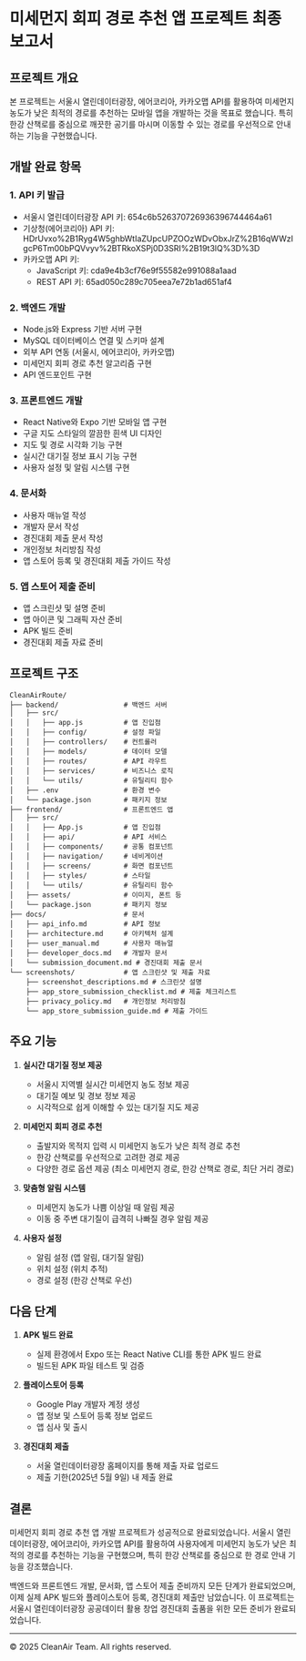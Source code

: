 # 미세먼지 회피 경로 추천 앱 프로젝트 최종 보고서

## 프로젝트 개요
본 프로젝트는 서울시 열린데이터광장, 에어코리아, 카카오맵 API를 활용하여 미세먼지 농도가 낮은 최적의 경로를 추천하는 모바일 앱을 개발하는 것을 목표로 했습니다. 특히 한강 산책로를 중심으로 깨끗한 공기를 마시며 이동할 수 있는 경로를 우선적으로 안내하는 기능을 구현했습니다.

## 개발 완료 항목

### 1. API 키 발급
- 서울시 열린데이터광장 API 키: 654c6b526370726936396744464a61
- 기상청(에어코리아) API 키: HDrUvxo%2B1Ryg4W5ghbWtIaZUpcUPZOOzWDvObxJrZ%2B16qWWzIgcP6Tm00bPQVvyv%2BTRkoXSPj0D3SRI%2B19t3lQ%3D%3D
- 카카오맵 API 키:
  - JavaScript 키: cda9e4b3cf76e9f55582e991088a1aad
  - REST API 키: 65ad050c289c705eea7e72b1ad651af4

### 2. 백엔드 개발
- Node.js와 Express 기반 서버 구현
- MySQL 데이터베이스 연결 및 스키마 설계
- 외부 API 연동 (서울시, 에어코리아, 카카오맵)
- 미세먼지 회피 경로 추천 알고리즘 구현
- API 엔드포인트 구현

### 3. 프론트엔드 개발
- React Native와 Expo 기반 모바일 앱 구현
- 구글 지도 스타일의 깔끔한 흰색 UI 디자인
- 지도 및 경로 시각화 기능 구현
- 실시간 대기질 정보 표시 기능 구현
- 사용자 설정 및 알림 시스템 구현

### 4. 문서화
- 사용자 매뉴얼 작성
- 개발자 문서 작성
- 경진대회 제출 문서 작성
- 개인정보 처리방침 작성
- 앱 스토어 등록 및 경진대회 제출 가이드 작성

### 5. 앱 스토어 제출 준비
- 앱 스크린샷 및 설명 준비
- 앱 아이콘 및 그래픽 자산 준비
- APK 빌드 준비
- 경진대회 제출 자료 준비

## 프로젝트 구조

```
CleanAirRoute/
├── backend/                # 백엔드 서버
│   ├── src/
│   │   ├── app.js          # 앱 진입점
│   │   ├── config/         # 설정 파일
│   │   ├── controllers/    # 컨트롤러
│   │   ├── models/         # 데이터 모델
│   │   ├── routes/         # API 라우트
│   │   ├── services/       # 비즈니스 로직
│   │   └── utils/          # 유틸리티 함수
│   ├── .env                # 환경 변수
│   └── package.json        # 패키지 정보
├── frontend/               # 프론트엔드 앱
│   ├── src/
│   │   ├── App.js          # 앱 진입점
│   │   ├── api/            # API 서비스
│   │   ├── components/     # 공통 컴포넌트
│   │   ├── navigation/     # 네비게이션
│   │   ├── screens/        # 화면 컴포넌트
│   │   ├── styles/         # 스타일
│   │   └── utils/          # 유틸리티 함수
│   ├── assets/             # 이미지, 폰트 등
│   └── package.json        # 패키지 정보
├── docs/                   # 문서
│   ├── api_info.md         # API 정보
│   ├── architecture.md     # 아키텍처 설계
│   ├── user_manual.md      # 사용자 매뉴얼
│   ├── developer_docs.md   # 개발자 문서
│   └── submission_document.md # 경진대회 제출 문서
└── screenshots/            # 앱 스크린샷 및 제출 자료
    ├── screenshot_descriptions.md # 스크린샷 설명
    ├── app_store_submission_checklist.md # 제출 체크리스트
    ├── privacy_policy.md   # 개인정보 처리방침
    └── app_store_submission_guide.md # 제출 가이드
```

## 주요 기능

1. **실시간 대기질 정보 제공**
   - 서울시 지역별 실시간 미세먼지 농도 정보 제공
   - 대기질 예보 및 경보 정보 제공
   - 시각적으로 쉽게 이해할 수 있는 대기질 지도 제공

2. **미세먼지 회피 경로 추천**
   - 출발지와 목적지 입력 시 미세먼지 농도가 낮은 최적 경로 추천
   - 한강 산책로를 우선적으로 고려한 경로 제공
   - 다양한 경로 옵션 제공 (최소 미세먼지 경로, 한강 산책로 경로, 최단 거리 경로)

3. **맞춤형 알림 시스템**
   - 미세먼지 농도가 나쁨 이상일 때 알림 제공
   - 이동 중 주변 대기질이 급격히 나빠질 경우 알림 제공

4. **사용자 설정**
   - 알림 설정 (앱 알림, 대기질 알림)
   - 위치 설정 (위치 추적)
   - 경로 설정 (한강 산책로 우선)

## 다음 단계

1. **APK 빌드 완료**
   - 실제 환경에서 Expo 또는 React Native CLI를 통한 APK 빌드 완료
   - 빌드된 APK 파일 테스트 및 검증

2. **플레이스토어 등록**
   - Google Play 개발자 계정 생성
   - 앱 정보 및 스토어 등록 정보 업로드
   - 앱 심사 및 출시

3. **경진대회 제출**
   - 서울 열린데이터광장 홈페이지를 통해 제출 자료 업로드
   - 제출 기한(2025년 5월 9일) 내 제출 완료

## 결론

미세먼지 회피 경로 추천 앱 개발 프로젝트가 성공적으로 완료되었습니다. 서울시 열린데이터광장, 에어코리아, 카카오맵 API를 활용하여 사용자에게 미세먼지 농도가 낮은 최적의 경로를 추천하는 기능을 구현했으며, 특히 한강 산책로를 중심으로 한 경로 안내 기능을 강조했습니다.

백엔드와 프론트엔드 개발, 문서화, 앱 스토어 제출 준비까지 모든 단계가 완료되었으며, 이제 실제 APK 빌드와 플레이스토어 등록, 경진대회 제출만 남았습니다. 이 프로젝트는 서울시 열린데이터광장 공공데이터 활용 창업 경진대회 출품을 위한 모든 준비가 완료되었습니다.

---

© 2025 CleanAir Team. All rights reserved.
